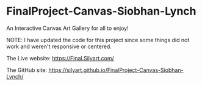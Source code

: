 # FinalProject-Canvas-Siobhan-Lynch
An Interactive Canvas Art Gallery for all to enjoy!


NOTE: I have updated the code for this project since some things did not work and weren't responsive or centered.

The Live website: https://Final.Silyart.com/

The GitHub site: https://silyart.github.io/FinalProject-Canvas-Siobhan-Lynch/


